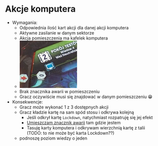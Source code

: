 # Akcje komputera

- Wymagania:
    - Odpowiednia ilość kart akcji dla danej akcji komputera 
    - Aktywne zasilanie w danym sektorze
    - Akcja pomieszczenia ma kafelek komputera
    - ![kafelek-komputera.png](kafelek-komputera.png)
    - Brak znacznika awarii w pomieszczeniu
    - Gracz oczywiście musi się znajdować w danym pomieszczeniu :grin:
- Konsekwencje:
    - Gracz może wykonać 1 z 3 dostępnych akcji
    - Gracz kładzie kartę na sam spód stosu i odkrywa kolejną
        - Jeśli odkrył kartę `Lockdown`, natychmiast rozpatruję się jej efekt
        - [Umieszczam znacznik awarii](../../powtarzalne/awaria/umieszczam-awarie) tam gdzie jestem
        - Tasuję karty komputera i odkrywam wierzchnią kartę z talii (TODO: to nie może być karta Lockdown??)
    - podnoszę poziom wiedzy o jeden

